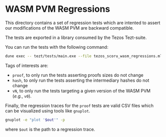 # WASM PVM Regressions

This directory contains a set of regression tests which are intented to assert
our modifications of the WASM PVM are backward compatible.

The tests are exported in a library consumed by the Tezos Tezt-suite.

You can run the tests with the following command:

```bash
dune exec -- tezt/tests/main.exe --file tezos_scoru_wasm_regressions.ml
```

Tags of interests are:

- `proof`, to only run the tests asserting proofs sizes do not change
- `hash`, to only run the tests asserting the intermediary hashes do not change
- `vN`, to only run the tests targeting a given version of the WASM PVM
  (*e.g.*, `v0`).

Finally, the regression traces for the `proof` tests are valid CSV files which
can be visualized using tools like `gnuplot`.

```bash
gnuplot -e "plot '$out'" -p
```

where `$out` is the path to a regression trace.
